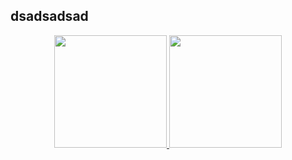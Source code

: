 ## dsadsadsad
<div align="center">
  <a href="https://github.com/rafaballerini">
  <img height="180em" src="https://github-readme-stats.vercel.app/api?username=bnour1&count_private=true&show_icons=true&theme=tokyonight&hide_border"/>
  <img height="180em" src="https://github-readme-stats.vercel.app/api/top-langs/?username=bnour1&layout=compact&theme=tokyonight"/>
</div>
                           
                           
